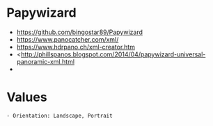 # Papywizard

- <https://github.com/bingostar89/Papywizard>
- <https://www.panocatcher.com/xml/>
- <https://www.hdrpano.ch/xml-creator.htm>
- <http://phillspanos.blogspot.com/2014/04/papywizard-universal-panoramic-xml.html
- 
# Values
    - Orientation: Landscape, Portrait
